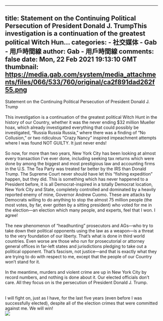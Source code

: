 
---
title: Statement on the Continuing Political Persecution of President Donald J. TrumpThis investigation is a continuation of the greatest political Witch Hun...
categories: 
    - 社交媒体
    - Gab - 用戶時間線
author: Gab - 用戶時間線
comments: false
date: Mon, 22 Feb 2021 19:13:10 GMT
thumbnail: https://media.gab.com/system/media_attachments/files/066/533/760/original/ca2f891dad262f55.png
---

<div>   
Statement on the Continuing Political Persecution of President Donald J. Trump<br><br>This investigation is a continuation of the greatest political Witch Hunt in the history of our Country, whether it was the never ending $32 million Mueller hoax, which already investigated everything that could possibly be investigated, “Russia Russia Russia,” where there was a finding of “No Collusion,” or two ridiculous “Crazy Nancy” inspired impeachment attempts where I was found NOT GUILTY. It just never ends!<br><br>So now, for more than two years, New York City has been looking at almost every transaction I’ve ever done, including seeking tax returns which were done by among the biggest and most prestigious law and accounting firms in the U.S. The Tea Party was treated far better by the IRS than Donald Trump. The Supreme Court never should have let this “fishing expedition” happen, but they did. This is something which has never happened to a President before, it is all Democrat-inspired in a totally Democrat location, New York City and State, completely controlled and dominated by a heavily reported enemy of mine, Governor Andrew Cuomo. These are attacks by Democrats willing to do anything to stop the almost 75 million people (the most votes, by far, ever gotten by a sitting president) who voted for me in the election—an election which many people, and experts, feel that I won. I agree!<br><br>The new phenomenon of “headhunting” prosecutors and AGs—who try to take down their political opponents using the law as a weapon—is a threat to the very foundation of our liberty. That’s what is done in third world countries. Even worse are those who run for prosecutorial or attorney general offices in far-left states and jurisdictions pledging to take out a political opponent. That’s fascism, not justice—and that is exactly what they are trying to do with respect to me, except that the people of our Country won’t stand for it.<br><br>In the meantime, murders and violent crime are up in New York City by record numbers, and nothing is done about it. Our elected officials don’t care. All they focus on is the persecution of President Donald J. Trump. <br> <br><br>I will fight on, just as I have, for the last five years (even before I was successfully elected), despite all of the election crimes that were committed against me. We will win!<br><img src="https://media.gab.com/system/media_attachments/files/066/533/760/original/ca2f891dad262f55.png" referrerpolicy="no-referrer">  
</div>
            